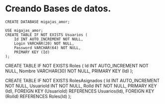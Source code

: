 # Creando Bases de datos.
```
CREATE DATABASE migajas_amor;
```
```
USE migajas_amor;
CREATE TABLE IF NOT EXISTS Usuarios (
    Id INT AUTO_INCREMENT NOT NULL,
    Login VARCHAR(20) NOT NULL,
    Password VARCHAR(64) NOT NULL,
    PRIMARY KEY (Id)
);
```

CREATE TABLE IF NOT EXISTS Roles (
    Id INT AUTO_INCREMENT NOT NULL,
    Nombre VARCHAR(30) NOT NULL,
    PRIMARY KEY (Id)
);

CREATE TABLE IF NOT EXISTS RolesAsignados (
    Id INT AUTO_INCREMENT NOT NULL,
    UsuarioId INT NOT NULL,
    RolId INT NOT NULL,
    PRIMARY KEY (Id),
    FOREIGN KEY (UsuarioId) REFERENCES Usuarios(Id),
    FOREIGN KEY (RolId) REFERENCES Roles(Id)
);
